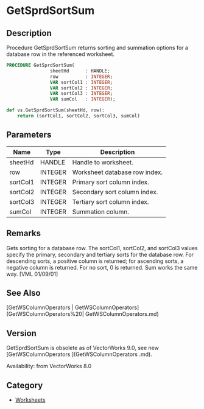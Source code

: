# GetSprdSortSum

## Description
Procedure GetSprdSortSum returns sorting and summation options for a database row in the referenced worksheet.

```pascal
PROCEDURE GetSprdSortSum(
				sheetHd      : HANDLE;
				row          : INTEGER;
				VAR sortCol1 : INTEGER;
				VAR sortCol2 : INTEGER;
				VAR sortCol3 : INTEGER;
				VAR sumCol   : INTEGER);
```

```python
def vs.GetSprdSortSum(sheetHd, row):
    return (sortCol1, sortCol2, sortCol3, sumCol)
```

## Parameters
|Name|Type|Description|
|---|---|---|
|sheetHd|HANDLE|Handle to worksheet.|
|row|INTEGER|Worksheet database row index.|
|sortCol1|INTEGER|Primary sort column index.|
|sortCol2|INTEGER|Secondary sort column index.|
|sortCol3|INTEGER|Tertiary sort column index.|
|sumCol|INTEGER|Summation column.|

## Remarks
Gets sorting for a database row.  The sortCol1, sortCol2, and sortCol3 values specify the primary, secondary and tertiary sorts for the database row.  For descending sorts, a positive column is returned; for ascending sorts, a negative column is returned.  For no sort,  0 is returned. Sum works the same way. [VML 01/09/01]

## See Also
[GetWSColumnOperators | GetWSColumnOperators](GetWSColumnOperators%20| GetWSColumnOperators.md)

## Version
GetSprdSortSum is obsolete as of VectorWorks 9.0, see new [GetWSColumnOperators ](GetWSColumnOperators .md).

Availability: from VectorWorks 8.0

## Category
* [Worksheets](../Categories/Worksheets.md)
